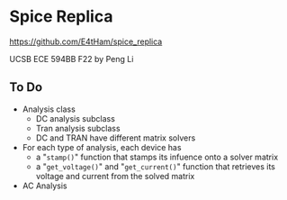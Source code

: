 
# Spice Replica

<https://github.com/E4tHam/spice_replica>

UCSB ECE 594BB F22 by Peng Li

## To Do

* Analysis class
  * DC analysis subclass
  * Tran analysis subclass
  * DC and TRAN have different matrix solvers
* For each type of analysis, each device has
  * a "`stamp()`" function that stamps its infuence onto a solver matrix
  * a "`get_voltage()`" and "`get_current()`" function that retrieves its voltage and current from the solved matrix
* AC Analysis
